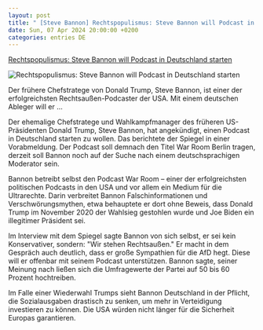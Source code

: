 ```yaml
---
layout: post
title: " [Steve Bannon] Rechtspopulismus: Steve Bannon will Podcast in Deutschland starten"
date: Sun, 07 Apr 2024 20:00:00 +0200
categories: entries DE
---
```

[Rechtspopulismus: Steve Bannon will Podcast in Deutschland starten](https://www.zeit.de/kultur/2024-04/steve-bannon-usa-podcast-afd-trump)

![Rechtspopulismus: Steve Bannon will Podcast in Deutschland starten](https://img.zeit.de/kultur/2024-04/steve-bannon-usa-podcast-afd-trump-bild/wide__1300x731)

Der frühere Chefstratege von Donald Trump, Steve Bannon, ist einer der erfolgreichsten Rechtsaußen-Podcaster der USA. Mit einem deutschen Ableger will er ...

Der ehemalige Chefstratege und Wahlkampfmanager des früheren US-Präsidenten Donald Trump, Steve Bannon, hat angekündigt, einen Podcast in Deutschland starten zu wollen. Das berichtete der Spiegel in einer Vorabmeldung. Der Podcast soll demnach den Titel War Room Berlin tragen, derzeit soll Bannon noch auf der Suche nach einem deutschsprachigen Moderator sein.

Bannon betreibt selbst den Podcast War Room – einer der erfolgreichsten politischen Podcasts in den USA und vor allem ein Medium für die Ultrarechte. Darin verbreitet Bannon Falschinformationen und Verschwörungsmythen, etwa behauptete er dort ohne Beweis, dass Donald Trump im November 2020 der Wahlsieg gestohlen wurde und Joe Biden ein illegitimer Präsident sei.

Im Interview mit dem Spiegel sagte Bannon von sich selbst, er sei kein Konservativer, sondern: "Wir stehen Rechtsaußen." Er macht in dem Gespräch auch deutlich, dass er große Sympathien für die AfD hegt. Diese will er offenbar mit seinem Podcast unterstützen. Bannon sagte, seiner Meinung nach ließen sich die Umfragewerte der Partei auf 50 bis 60 Prozent hochtreiben.

Im Falle einer Wiederwahl Trumps sieht Bannon Deutschland in der Pflicht, die Sozialausgaben drastisch zu senken, um mehr in Verteidigung investieren zu können. Die USA würden nicht länger für die Sicherheit Europas garantieren.

